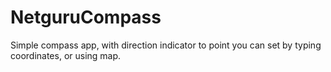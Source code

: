 # NetguruCompass

Simple compass app, with direction indicator to point you can set by typing coordinates, or using map.
